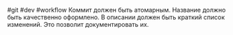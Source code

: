 #git #dev #workflow 
Коммит должен быть атомарным. Название должно быть качественно оформлено. В описании должен быть краткий список изменений. Это позволит документировать их. 